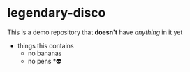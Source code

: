 # legendary-disco

This is a demo repository that **doesn't** have *anything* in it yet


* things this contains
  * no bananas
  * no pens
  *:alien: